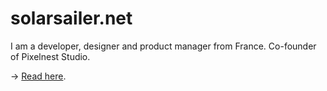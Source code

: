 # solarsailer.net

I am a developer, designer and product manager from France. Co-founder of Pixelnest Studio.

→ [Read here](http://solarsailer.net/).
